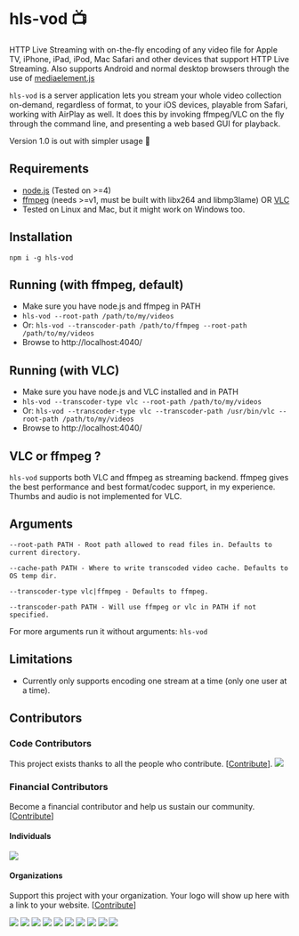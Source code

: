 hls-vod 📺
=======

HTTP Live Streaming with on-the-fly encoding of any video file for Apple TV, iPhone, iPad, iPod, Mac Safari and other devices that support HTTP Live Streaming. Also supports Android and normal desktop browsers through the use of [mediaelement.js](http://www.mediaelementjs.com/)



`hls-vod` is a server application lets you stream your whole video collection on-demand, regardless of format, to your iOS devices, playable from Safari, working with AirPlay as well. It does this by invoking ffmpeg/VLC on the fly through the command line, and presenting a web based GUI for playback.

Version 1.0 is out with simpler usage 🎉

Requirements
------------
- [node.js](https://nodejs.org/en/) (Tested on >=4)
- [ffmpeg](https://ffmpeg.org/) (needs >=v1, must be built with libx264 and libmp3lame) OR [VLC](https://www.videolan.org/)
- Tested on Linux and Mac, but it might work on Windows too.

Installation
------------
```
npm i -g hls-vod
```

Running (with ffmpeg, default)
------------------------------
- Make sure you have node.js and ffmpeg in PATH
- `hls-vod --root-path /path/to/my/videos`
- Or: `hls-vod --transcoder-path /path/to/ffmpeg --root-path /path/to/my/videos`
- Browse to http://localhost:4040/

Running (with VLC)
------------------
- Make sure you have node.js and VLC installed and in PATH
- `hls-vod --transcoder-type vlc --root-path /path/to/my/videos`
- Or: `hls-vod --transcoder-type vlc --transcoder-path /usr/bin/vlc --root-path /path/to/my/videos`
- Browse to http://localhost:4040/

VLC or ffmpeg ?
--------------
`hls-vod` supports both VLC and ffmpeg as streaming backend. ffmpeg gives the best performance and best format/codec support, in my experience. Thumbs and audio is not implemented for VLC.


Arguments
------------------
```
--root-path PATH - Root path allowed to read files in. Defaults to current directory.

--cache-path PATH - Where to write transcoded video cache. Defaults to OS temp dir.

--transcoder-type vlc|ffmpeg - Defaults to ffmpeg.

--transcoder-path PATH - Will use ffmpeg or vlc in PATH if not specified.
```

For more arguments run it without arguments: `hls-vod`

Limitations
-----------
- Currently only supports encoding one stream at a time (only one user at a time).

## Contributors

### Code Contributors

This project exists thanks to all the people who contribute. [[Contribute](CONTRIBUTING.md)].
<a href="https://github.com/mifi/hls-vod/graphs/contributors"><img src="https://opencollective.com/hls-vod/contributors.svg?width=890&button=false" /></a>

### Financial Contributors

Become a financial contributor and help us sustain our community. [[Contribute](https://opencollective.com/hls-vod/contribute)]

#### Individuals

<a href="https://opencollective.com/hls-vod"><img src="https://opencollective.com/hls-vod/individuals.svg?width=890"></a>

#### Organizations

Support this project with your organization. Your logo will show up here with a link to your website. [[Contribute](https://opencollective.com/hls-vod/contribute)]

<a href="https://opencollective.com/hls-vod/organization/0/website"><img src="https://opencollective.com/hls-vod/organization/0/avatar.svg"></a>
<a href="https://opencollective.com/hls-vod/organization/1/website"><img src="https://opencollective.com/hls-vod/organization/1/avatar.svg"></a>
<a href="https://opencollective.com/hls-vod/organization/2/website"><img src="https://opencollective.com/hls-vod/organization/2/avatar.svg"></a>
<a href="https://opencollective.com/hls-vod/organization/3/website"><img src="https://opencollective.com/hls-vod/organization/3/avatar.svg"></a>
<a href="https://opencollective.com/hls-vod/organization/4/website"><img src="https://opencollective.com/hls-vod/organization/4/avatar.svg"></a>
<a href="https://opencollective.com/hls-vod/organization/5/website"><img src="https://opencollective.com/hls-vod/organization/5/avatar.svg"></a>
<a href="https://opencollective.com/hls-vod/organization/6/website"><img src="https://opencollective.com/hls-vod/organization/6/avatar.svg"></a>
<a href="https://opencollective.com/hls-vod/organization/7/website"><img src="https://opencollective.com/hls-vod/organization/7/avatar.svg"></a>
<a href="https://opencollective.com/hls-vod/organization/8/website"><img src="https://opencollective.com/hls-vod/organization/8/avatar.svg"></a>
<a href="https://opencollective.com/hls-vod/organization/9/website"><img src="https://opencollective.com/hls-vod/organization/9/avatar.svg"></a>
